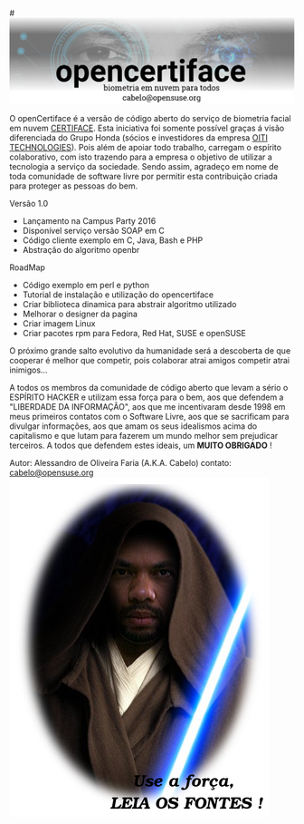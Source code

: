 #![](images/banner.png)

 O openCertiface é a versão de código aberto do serviço de biometria facial em nuvem [CERTIFACE](https://www.youtube.com/watch?v=iKmaT43kEqM). Esta iniciativa foi somente possível graças á visão diferenciada do Grupo Honda (sócios e investidores da empresa [OITI TECHNOLOGIES](http://oititec.com.br/)). Pois além de apoiar todo trabalho, carregam o espírito colaborativo, com isto trazendo para a empresa o objetivo de utilizar a tecnologia a serviço da sociedade. Sendo assim, agradeço em nome de toda comunidade de software livre por permitir esta contribuição criada para proteger as pessoas do bem.

Versão 1.0

* Lançamento na Campus Party 2016
* Disponível serviço versão SOAP em C 
* Código cliente exemplo em C, Java, Bash e PHP
* Abstração do algoritmo openbr

RoadMap

* Código exemplo em perl e python
* Tutorial de instalação e utilização do opencertiface
* Criar biblioteca dinamica para abstrair algoritmo utilizado
* Melhorar o designer da pagina
* Criar imagem Linux 
* Criar pacotes rpm para Fedora, Red Hat, SUSE e openSUSE


O próximo grande salto evolutivo da humanidade será a descoberta de que cooperar é melhor que competir, pois colaborar atrai amigos competir atrai inimigos...

A todos os membros da comunidade de código aberto que levam a sério o ESPÍRITO HACKER e utilizam essa força para o bem, aos que defendem a "LIBERDADE DA INFORMAÇÃO", aos que me incentivaram desde 1998 em meus primeiros contatos com o Software Livre, aos que se sacrificam para divulgar informações, aos que amam os seus idealismos acima do capitalismo e que lutam para fazerem um mundo melhor sem prejudicar terceiros. A todos que defendem estes ideais, um **MUITO OBRIGADO** !


Autor: Alessandro de Oliveira Faria (A.K.A. Cabelo) contato: cabelo@opensuse.org
![](images/cabelo-jedi03.png)
